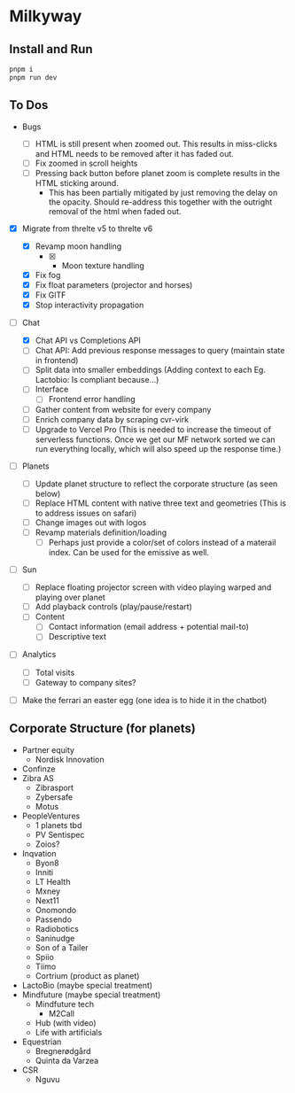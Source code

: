 # Milkyway

## Install and Run

```bash
pnpm i
pnpm run dev
```

## To Dos

- Bugs

  - [ ] HTML is still present when zoomed out. This results in miss-clicks and HTML needs to be removed after it has faded out.
  - [ ] Fix zoomed in scroll heights
  - [ ] Pressing back button before planet zoom is complete results in the HTML sticking around.
    - This has been partially mitigated by just removing the delay on the opacity. Should re-address this together with the outright removal of the html when faded out.

- [x] Migrate from threlte v5 to threlte v6

  - [x] Revamp moon handling
    - [x] - Moon texture handling
  - [x] Fix fog
  - [x] Fix float parameters (projector and horses)
  - [x] Fix GlTF
  - [x] Stop interactivity propagation

- [ ] Chat

  - [x] Chat API vs Completions API
  - [ ] Chat API: Add previous response messages to query (maintain state in frontend)
  - [ ] Split data into smaller embeddings (Adding context to each Eg. Lactobio: Is compliant because...)
  - [ ] Interface
    - [ ] Frontend error handling
  - [ ] Gather content from website for every company
  - [ ] Enrich company data by scraping cvr-virk
  - [ ] Upgrade to Vercel Pro (This is needed to increase the timeout of serverless functions. Once we get our MF network sorted we can run everything locally, which will also speed up the response time.)

- [ ] Planets

  - [ ] Update planet structure to reflect the corporate structure (as seen below)
  - [ ] Replace HTML content with native three text and geometries (This is to address issues on safari)
  - [ ] Change images out with logos
  - [ ] Revamp materials definition/loading
    - [ ] Perhaps just provide a color/set of colors instead of a materail index. Can be used for the emissive as well.

- [ ] Sun

  - [ ] Replace floating projector screen with video playing warped and playing over planet
  - [ ] Add playback controls (play/pause/restart)
  - [ ] Content
    - [ ] Contact information (email address + potential mail-to)
    - [ ] Descriptive text

- [ ] Analytics

  - [ ] Total visits
  - [ ] Gateway to company sites?

- [ ] Make the ferrari an easter egg (one idea is to hide it in the chatbot)

## Corporate Structure (for planets)

- Partner equity
  - Nordisk Innovation
- Confinze
- Zibra AS
  - Zibrasport
  - Zybersafe
  - Motus
- PeopleVentures
  - 1 planets tbd
  - PV Sentispec
  - Zoios?
- Inqvation
  - Byon8
  - Inniti
  - LT Health
  - Mxney
  - Next11
  - Onomondo
  - Passendo
  - Radiobotics
  - Saninudge
  - Son of a Tailer
  - Spiio
  - Tiimo
  - Cortrium (product as planet)
- LactoBio (maybe special treatment)
- Mindfuture (maybe special treatment)
  - Mindfuture tech
    - M2Call
  - Hub (with video)
  - Life with artificials
- Equestrian
  - Bregnerødgård
  - Quinta da Varzea
- CSR
  - Nguvu
